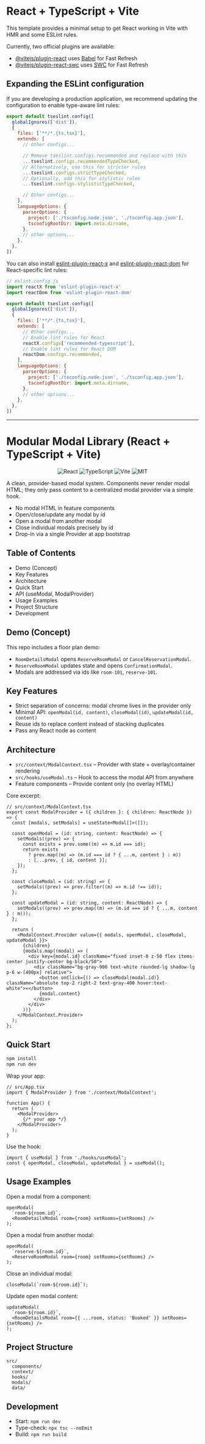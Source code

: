 # React + TypeScript + Vite

This template provides a minimal setup to get React working in Vite with HMR and some ESLint rules.

Currently, two official plugins are available:

- [@vitejs/plugin-react](https://github.com/vitejs/vite-plugin-react/blob/main/packages/plugin-react) uses [Babel](https://babeljs.io/) for Fast Refresh
- [@vitejs/plugin-react-swc](https://github.com/vitejs/vite-plugin-react/blob/main/packages/plugin-react-swc) uses [SWC](https://swc.rs/) for Fast Refresh

## Expanding the ESLint configuration

If you are developing a production application, we recommend updating the configuration to enable type-aware lint rules:

```js
export default tseslint.config([
  globalIgnores(['dist']),
  {
    files: ['**/*.{ts,tsx}'],
    extends: [
      // Other configs...

      // Remove tseslint.configs.recommended and replace with this
      ...tseslint.configs.recommendedTypeChecked,
      // Alternatively, use this for stricter rules
      ...tseslint.configs.strictTypeChecked,
      // Optionally, add this for stylistic rules
      ...tseslint.configs.stylisticTypeChecked,

      // Other configs...
    ],
    languageOptions: {
      parserOptions: {
        project: ['./tsconfig.node.json', './tsconfig.app.json'],
        tsconfigRootDir: import.meta.dirname,
      },
      // other options...
    },
  },
])
```

You can also install [eslint-plugin-react-x](https://github.com/Rel1cx/eslint-react/tree/main/packages/plugins/eslint-plugin-react-x) and [eslint-plugin-react-dom](https://github.com/Rel1cx/eslint-react/tree/main/packages/plugins/eslint-plugin-react-dom) for React-specific lint rules:

```js
// eslint.config.js
import reactX from 'eslint-plugin-react-x'
import reactDom from 'eslint-plugin-react-dom'

export default tseslint.config([
  globalIgnores(['dist']),
  {
    files: ['**/*.{ts,tsx}'],
    extends: [
      // Other configs...
      // Enable lint rules for React
      reactX.configs['recommended-typescript'],
      // Enable lint rules for React DOM
      reactDom.configs.recommended,
    ],
    languageOptions: {
      parserOptions: {
        project: ['./tsconfig.node.json', './tsconfig.app.json'],
        tsconfigRootDir: import.meta.dirname,
      },
      // other options...
    },
  },
])
```

---

# Modular Modal Library (React + TypeScript + Vite)

<p align="center">
  <img src="https://img.shields.io/badge/React-18-61dafb?logo=react&logoColor=white" alt="React" />
  <img src="https://img.shields.io/badge/TypeScript-5-blue?logo=typescript&logoColor=white" alt="TypeScript" />
  <img src="https://img.shields.io/badge/Vite-5-646cff?logo=vite&logoColor=white" alt="Vite" />
  <img src="https://img.shields.io/badge/License-MIT-green" alt="MIT" />
</p>

A clean, provider-based modal system. Components never render modal HTML; they only pass content to a centralized modal provider via a simple hook.

- No modal HTML in feature components
- Open/close/update any modal by id
- Open a modal from another modal
- Close individual modals precisely by id
- Drop-in via a single Provider at app bootstrap

## Table of Contents

- Demo (Concept)
- Key Features
- Architecture
- Quick Start
- API (useModal, ModalProvider)
- Usage Examples
- Project Structure
- Development

## Demo (Concept)

This repo includes a floor plan demo:

- `RoomDetailsModal` opens `ReserveRoomModal` or `CancelReservationModal`.
- `ReserveRoomModal` updates state and opens `ConfirmationModal`.
- Modals are addressed via ids like `room-101`, `reserve-101`.

## Key Features

- Strict separation of concerns: modal chrome lives in the provider only
- Minimal API: `openModal(id, content)`, `closeModal(id)`, `updateModal(id, content)`
- Reuse ids to replace content instead of stacking duplicates
- Pass any React node as content

## Architecture

- `src/context/ModalContext.tsx` – Provider with state + overlay/container rendering
- `src/hooks/useModal.ts` – Hook to access the modal API from anywhere
- Feature components – Provide content only (no overlay HTML)

Core excerpt:

```tsx
// src/context/ModalContext.tsx
export const ModalProvider = ({ children }: { children: ReactNode }) => {
  const [modals, setModals] = useState<Modal[]>([]);

  const openModal = (id: string, content: ReactNode) => {
    setModals((prev) => {
      const exists = prev.some((m) => m.id === id);
      return exists
        ? prev.map((m) => (m.id === id ? { ...m, content } : m))
        : [...prev, { id, content }];
    });
  };

  const closeModal = (id: string) => {
    setModals((prev) => prev.filter((m) => m.id !== id));
  };

  const updateModal = (id: string, content: ReactNode) => {
    setModals((prev) => prev.map((m) => (m.id === id ? { ...m, content } : m)));
  };

  return (
    <ModalContext.Provider value={{ modals, openModal, closeModal, updateModal }}>
      {children}
      {modals.map((modal) => (
        <div key={modal.id} className="fixed inset-0 z-50 flex items-center justify-center bg-black/50">
          <div className="bg-gray-900 text-white rounded-lg shadow-lg p-6 w-[400px] relative">
            <button onClick={() => closeModal(modal.id)} className="absolute top-2 right-2 text-gray-400 hover:text-white">✕</button>
            {modal.content}
          </div>
        </div>
      ))}
    </ModalContext.Provider>
  );
};
```

## Quick Start

```bash
npm install
npm run dev
```

Wrap your app:

```tsx
// src/App.tsx
import { ModalProvider } from './context/ModalContext';

function App() {
  return (
    <ModalProvider>
      {/* your app */}
    </ModalProvider>
  );
}
```

Use the hook:

```tsx
import { useModal } from './hooks/useModal';
const { openModal, closeModal, updateModal } = useModal();
```

## Usage Examples

Open a modal from a component:

```tsx
openModal(
  `room-${room.id}`,
  <RoomDetailsModal room={room} setRooms={setRooms} />
);
```

Open a modal from another modal:

```tsx
openModal(
  `reserve-${room.id}`,
  <ReserveRoomModal room={room} setRooms={setRooms} />
);
```

Close an individual modal:

```tsx
closeModal(`room-${room.id}`);
```

Update open modal content:

```tsx
updateModal(
  `room-${room.id}`,
  <RoomDetailsModal room={{ ...room, status: 'Booked' }} setRooms={setRooms} />
);
```

## Project Structure

```
src/
  components/
  context/
  hooks/
  modals/
  data/
```

## Development

- Start: `npm run dev`
- Type-check: `npx tsc --noEmit`
- Build: `npm run build`
